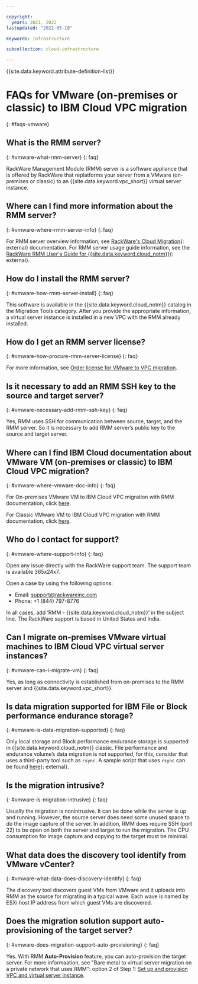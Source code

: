 ```yaml
---

copyright:
  years: 2021, 2022
lastupdated: "2022-05-10"

keywords: infrastructure

subcollection: cloud-infrastructure

---
```


{{site.data.keyword.attribute-definition-list}}

# FAQs for VMware (on-premises or classic) to IBM Cloud VPC migration
{: #faqs-vmware}

## What is the RMM server? 
{: #vmware-what-rmm-server}
{: faq}

RackWare Management Module (RMM) server is a software appliance that is offered by RackWare that replatforms your server from a VMware (on-premises or classic) to an {{site.data.keyword.vpc_short}} virtual server instance.
 
## Where can I find more information about the RMM server? 
{: #vmware-where-rmm-server-info}
{: faq}

For RMM server overview information, see [RackWare's Cloud Migration](https://www.rackwareinc.com/cloud-migration){: external} documentation. For RMM server usage guide information, see the [RackWare RMM User's Guide for {{site.data.keyword.cloud_notm}}](https://www.rackwareinc.com/rackware-rmm-users-guide-for-ibm-cloud){: external}.
 
## How do I install the RMM server? 
{: #vmware-how-rmm-server-install}
{: faq}

This software is available in the {{site.data.keyword.cloud_notm}} catalog in the Migration Tools category. After you provide the appropriate information, a virtual server instance is installed in a new VPC with the RMM already installed.
 
## How do I get an RMM server license?  
{: #vmware-how-procure-rmm-server-license}
{: faq}

For more information, see [Order license for VMware to VPC migration](/docs/cloud-infrastructure?topic=cloud-infrastructure-migrating-images-vmware-vpc#byol-bring-your-own-license-from-rackware). 
 
## Is it necessary to add an RMM SSH key to the source and target server? 
{: #vmware-necessary-add-rmm-ssh-key}
{: faq}

Yes, RMM uses SSH for communication between source, target, and the RMM server. So it is necessary to add RMM server’s public key to the source and target server.
 
 
## Where can I find IBM Cloud documentation about VMware VM (on-premises or classic) to IBM Cloud VPC migration? 
{: #vmware-where-vmware-doc-info}
{: faq}

For On-premises VMware VM to IBM Cloud VPC migration with RMM documentation, click [here](https://cloud.ibm.com/docs/cloud-infrastructure?topic=cloud-infrastructure-migrating-images-vmware-vpc).

For Classic VMware VM to IBM Cloud VPC migration with RMM documentation, click [here](https://cloud.ibm.com/docs/cloud-infrastructure?topic=cloud-infrastructure-migrating-images-vmware-vpc-classic).
 
## Who do I contact for support? 
{: #vmware-where-support-info}
{: faq}

Open any issue directly with the RackWare support team. The support team is available 365x24x7.

Open a case by using the following options:

- Email: support@rackwareinc.com 
- Phone: +1 (844) 797-8776 

In all cases, add ‘RMM - {{site.data.keyword.cloud_notm}}’ in the subject line. The RackWare support is based in United States and India. 
 
## Can I migrate on-premises VMware virtual machines to IBM Cloud VPC virtual server instances? 
{: #vmware-can-i-migrate-vm}
{: faq}

Yes, as long as connectivity is established from on-premises to the RMM server and {{site.data.keyword.vpc_short}}. 
 
## Is data migration supported for IBM File or Block performance endurance storage? 
{: #vmware-is-data-migration-supported}
{: faq}

Only local storage and Block performance endurance storage is supported in {{site.data.keyword.cloud_notm}} classic. File performance and endurance volume’s data migration is not supported, for this, consider that uses a third-party tool such as `rsync`. A sample script that uses `rsync` can be found [here](https://github.com/IBM-Cloud/vpc-migration-tools){: external}.

## Is the migration intrusive?
{: #vmware-is-migration-intrusive}
{: faq}

Usually the migration is nonintrusive. It can be done while the server is up and running. However, the source server does need some unused space to do the image capture of the server. In addition, RMM does require SSH (port 22) to be open on both the server and target to run the migration. The CPU consumption for image capture and copying to the target must be minimal.
 
## What data does the discovery tool identify from VMware vCenter? 
{: #vmware-what-data-does-discovery-identify}
{: faq}

The discovery tool discovers guest VMs from VMware and it uploads into RMM as the source for migrating in a typical wave. Each wave is named by ESXi host IP address from which guest VMs are discovered.
 
## Does the migration solution support auto-provisioning of the target server?
{: #vmware-does-migration-support-auto-provisioning}
{: faq}

Yes. With RMM **Auto-Provision** feature, you can auto-provision the target server. For more informaation, see "Bare metal to virtual server migration on a private network that uses RMM": option 2 of Step 1: [Set up and provision VPC and virtual server instance](/docs/cloud-infrastructure?topic=cloud-infrastructure-migrating-images-vmware-vpc#cloud-vpc-vsi-setup).
 
 